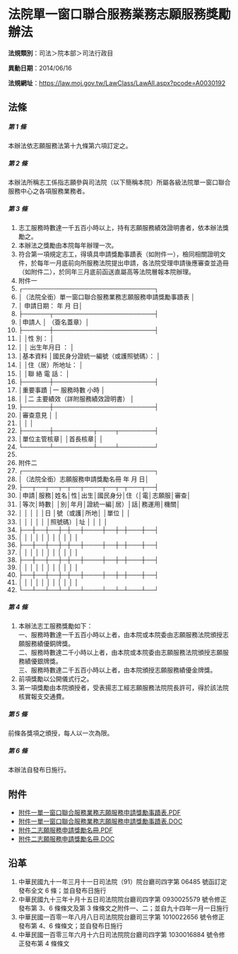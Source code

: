 # 法院單一窗口聯合服務業務志願服務獎勵辦法

**法規類別**：司法＞院本部＞司法行政目

**異動日期**：2014/06/16  

**法規網址**：https://law.moj.gov.tw/LawClass/LawAll.aspx?pcode=A0030192





## 法條
##### 第 1 條
本辦法依志願服務法第十九條第六項訂定之。

##### 第 2 條
本辦法所稱志工係指志願參與司法院（以下簡稱本院）所屬各級法院單一窗口聯合服務中心之各項服務業務者。

##### 第 3 條
1. 志工服務時數達一千五百小時以上，持有志願服務績效證明書者，依本辦法獎勵之。
1. 本辦法之獎勵由本院每年辦理一次。
1. 符合第一項規定志工，得填具申請獎勵事蹟表（如附件一），檢同相關證明文件，於每年一月底前向所服務法院提出申請，各法院受理申請後應審查並造冊（如附件二），於同年三月底前函送直屬高等法院層報本院辦理。
1. 附件一                                                          
1. ┌──────────────────────────────┐
1. │（法院全銜）單一窗口聯合服務業務志願服務申請獎勵事蹟表      │
1. │                                申請日期：    年    月    日│
1. ├──────┬───────────────────────┤
1. │申請人      │                                  （簽名蓋章）│
1. ├──────┼───────────────────────┤
1. │            │性          別：                              │
1. │            │  出生年月日  ：                              │
1. │基本資料    │國民身分證統一編號（或護照號碼）：            │
1. │            │住（居）所地址：                              │
1. │            │聯  絡  電  話：                              │
1. ├──────┼───────────────────────┤
1. │重要事蹟    │一  服務時數                  小時            │
1. │            │二  主要績效（詳附服務績效證明書）            │
1. ├──────┼───────────────────────┤
1. │審查意見    │                                              │
1. │            │                                              │
1. ├──────┼─────────┬────┬────────┤
1. │單位主管核章│                  │首長核章│                │
1. └──────┴─────────┴────┴────────┘
1. 
1. 附件二
1. ┌──────────────────────────────┐
1. │（法院全銜）志願服務申請獎勵名冊              年    月    日│
1. ├──┬──┬──┬─┬──┬────┬──┬─┬───┬──┤
1. │申請│服務│姓名│性│出生│國民身分│住（│電│志願服│審查│
1. │等次│時數│    │別│年月│證統一編│居）│話│務運用│機關│
1. │    │    │    │  │日  │號（或護│所地│  │單位  │    │
1. │    │    │    │  │    │照號碼）│址  │  │      │    │
1. ├──┼──┼──┼─┼──┼────┼──┼─┼───┼──┤
1. │    │    │    │  │    │        │    │  │      │    │
1. ├──┼──┼──┼─┼──┼────┼──┼─┼───┼──┤
1. │    │    │    │  │    │        │    │  │      │    │
1. ├──┼──┼──┼─┼──┼────┼──┼─┼───┼──┤
1. │    │    │    │  │    │        │    │  │      │    │
1. ├──┼──┼──┼─┼──┼────┼──┼─┼───┼──┤
1. │    │    │    │  │    │        │    │  │      │    │
1. └──┴──┴──┴─┴──┴────┴──┴─┴───┴──┘

##### 第 4 條
1. 本辦法志工服務獎勵如下：  
一、服務時數達一千五百小時以上者，由本院或本院委由志願服務法院頒授志願服務績優銅牌獎。  
二、服務時數達二千小時以上者，由本院或本院委由志願服務法院頒授志願服務績優銀牌獎。  
三、服務時數達二千五百小時以上者，由本院頒授志願服務績優金牌獎。
1. 前項獎勵以公開儀式行之。
1. 第一項獎勵由本院頒授者，受表揚志工經志願服務法院院長許可，得於該法院核實報支交通費。

##### 第 5 條
前條各獎項之頒授，每人以一次為限。

##### 第 6 條
本辦法自發布日施行。
## 附件
* [附件一單一窗口聯合服務業務志願服務申請獎勵事蹟表.PDF](https://law.moj.gov.tw/LawClass/LawGetFile.ashx?FileId=0000233328)
* [附件一單一窗口聯合服務業務志願服務申請獎勵事蹟表.DOC](https://law.moj.gov.tw/LawClass/LawGetFile.ashx?FileId=0000018720)
* [附件二志願服務申請獎勵名冊.PDF](https://law.moj.gov.tw/LawClass/LawGetFile.ashx?FileId=0000233329)
* [附件二志願服務申請獎勵名冊.DOC](https://law.moj.gov.tw/LawClass/LawGetFile.ashx?FileId=0000018721)
## 沿革
1. 中華民國九十一年三月十一日司法院（91）院台廳司四字第 06485  號函訂定發布全文 6  條；並自發布日施行
1. 中華民國九十三年十月十五日司法院院台廳司四字第 0930025579 號令修正發布第 3、6 條條文及第 3  條條文之附件一、二；並自九十四年一月一日施行
1. 中華民國一百零一年八月八日司法院院台廳司三字第 1010022656 號令修正發布第 4、6 條條文；並自發布日施行
1. 中華民國一百零三年六月十六日司法院院台廳司四字第 1030016884 號令修正發布第 4  條條文
